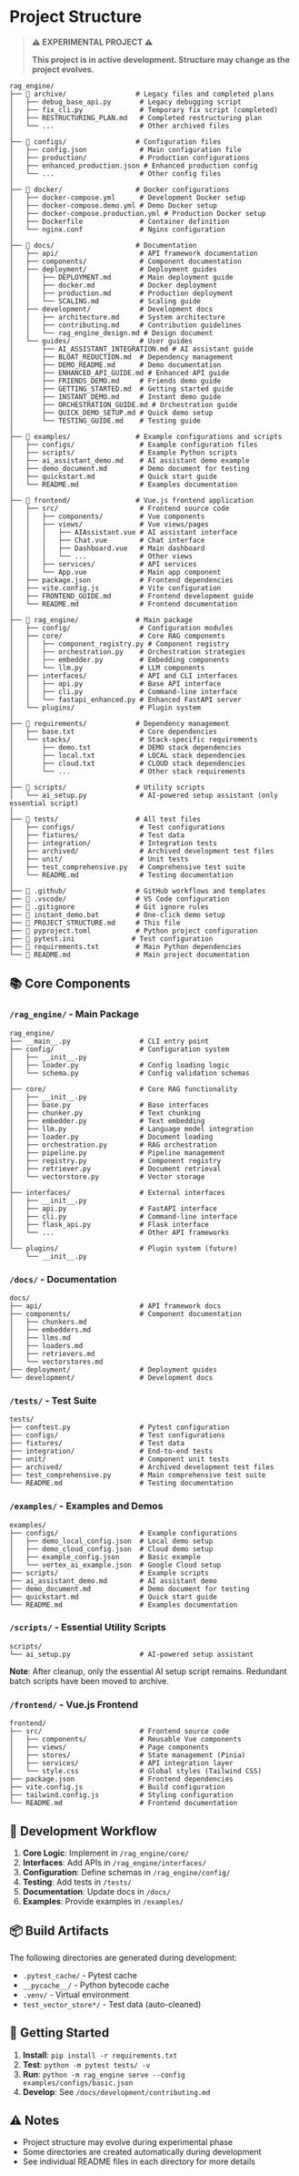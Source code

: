 # Project Structure

> **⚠️ EXPERIMENTAL PROJECT ⚠️**
> 
> **This project is in active development. Structure may change as the project evolves.**

```
rag_engine/
├── 📁 archive/                 # Legacy files and completed plans
│   ├── debug_base_api.py       # Legacy debugging script
│   ├── fix_cli.py              # Temporary fix script (completed)
│   ├── RESTRUCTURING_PLAN.md   # Completed restructuring plan
│   └── ...                     # Other archived files
│
├── 📁 configs/                 # Configuration files
│   ├── config.json             # Main configuration file
│   ├── production/             # Production configurations
│   ├── enhanced_production.json # Enhanced production config
│   └── ...                     # Other config files
│
├── 📁 docker/                  # Docker configurations
│   ├── docker-compose.yml      # Development Docker setup
│   ├── docker-compose.demo.yml # Demo Docker setup
│   ├── docker-compose.production.yml # Production Docker setup
│   ├── Dockerfile              # Container definition
│   └── nginx.conf              # Nginx configuration
│
├── 📁 docs/                    # Documentation
│   ├── api/                    # API framework documentation
│   ├── components/             # Component documentation
│   ├── deployment/             # Deployment guides
│   │   ├── DEPLOYMENT.md       # Main deployment guide
│   │   ├── docker.md           # Docker deployment
│   │   ├── production.md       # Production deployment
│   │   └── SCALING.md          # Scaling guide
│   ├── development/            # Development docs
│   │   ├── architecture.md     # System architecture
│   │   ├── contributing.md     # Contribution guidelines
│   │   └── rag_engine_design.md # Design document
│   └── guides/                 # User guides
│       ├── AI_ASSISTANT_INTEGRATION.md # AI assistant guide
│       ├── BLOAT_REDUCTION.md  # Dependency management
│       ├── DEMO_README.md      # Demo documentation
│       ├── ENHANCED_API_GUIDE.md # Enhanced API guide
│       ├── FRIENDS_DEMO.md     # Friends demo guide
│       ├── GETTING_STARTED.md  # Getting started guide
│       ├── INSTANT_DEMO.md     # Instant demo guide
│       ├── ORCHESTRATION_GUIDE.md # Orchestration guide
│       ├── QUICK_DEMO_SETUP.md # Quick demo setup
│       └── TESTING_GUIDE.md    # Testing guide
│
├── 📁 examples/                # Example configurations and scripts
│   ├── configs/                # Example configuration files
│   ├── scripts/                # Example Python scripts
│   ├── ai_assistant_demo.md    # AI assistant demo example
│   ├── demo_document.md        # Demo document for testing
│   ├── quickstart.md           # Quick start guide
│   └── README.md               # Examples documentation
│
├── 📁 frontend/                # Vue.js frontend application
│   ├── src/                    # Frontend source code
│   │   ├── components/         # Vue components
│   │   ├── views/              # Vue views/pages
│   │   │   ├── AIAssistant.vue # AI assistant interface
│   │   │   ├── Chat.vue        # Chat interface
│   │   │   ├── Dashboard.vue   # Main dashboard
│   │   │   └── ...             # Other views
│   │   ├── services/           # API services
│   │   └── App.vue             # Main app component
│   ├── package.json            # Frontend dependencies
│   ├── vite.config.js          # Vite configuration
│   ├── FRONTEND_GUIDE.md       # Frontend development guide
│   └── README.md               # Frontend documentation
│
├── 📁 rag_engine/              # Main package
│   ├── config/                 # Configuration modules
│   ├── core/                   # Core RAG components
│   │   ├── component_registry.py # Component registry
│   │   ├── orchestration.py    # Orchestration strategies
│   │   ├── embedder.py         # Embedding components
│   │   └── llm.py              # LLM components
│   ├── interfaces/             # API and CLI interfaces
│   │   ├── api.py              # Base API interface
│   │   ├── cli.py              # Command-line interface
│   │   └── fastapi_enhanced.py # Enhanced FastAPI server
│   └── plugins/                # Plugin system
│
├── 📁 requirements/            # Dependency management
│   ├── base.txt                # Core dependencies
│   └── stacks/                 # Stack-specific requirements
│       ├── demo.txt            # DEMO stack dependencies
│       ├── local.txt           # LOCAL stack dependencies
│       ├── cloud.txt           # CLOUD stack dependencies
│       └── ...                 # Other stack requirements
│
├── 📁 scripts/                 # Utility scripts
│   └── ai_setup.py             # AI-powered setup assistant (only essential script)
│
├── 📁 tests/                   # All test files
│   ├── configs/                # Test configurations
│   ├── fixtures/               # Test data
│   ├── integration/            # Integration tests
│   ├── archived/               # Archived development test files
│   ├── unit/                   # Unit tests
│   ├── test_comprehensive.py   # Comprehensive test suite
│   └── README.md               # Testing documentation
│
├── 📁 .github/                 # GitHub workflows and templates
├── 📁 .vscode/                 # VS Code configuration
├── 📄 .gitignore               # Git ignore rules
├── 📄 instant_demo.bat         # One-click demo setup
├── 📄 PROJECT_STRUCTURE.md     # This file
├── 📄 pyproject.toml           # Python project configuration
├── 📄 pytest.ini              # Test configuration
├── 📄 requirements.txt         # Main Python dependencies
└── 📄 README.md                # Main project documentation
```

## 📚 Core Components

### `/rag_engine/` - Main Package
```
rag_engine/
├── __main__.py                 # CLI entry point
├── config/                     # Configuration system
│   ├── __init__.py
│   ├── loader.py               # Config loading logic
│   └── schema.py               # Config validation schemas
│
├── core/                       # Core RAG functionality
│   ├── __init__.py
│   ├── base.py                 # Base interfaces
│   ├── chunker.py              # Text chunking
│   ├── embedder.py             # Text embedding
│   ├── llm.py                  # Language model integration
│   ├── loader.py               # Document loading
│   ├── orchestration.py        # RAG orchestration
│   ├── pipeline.py             # Pipeline management
│   ├── registry.py             # Component registry
│   ├── retriever.py            # Document retrieval
│   └── vectorstore.py          # Vector storage
│
├── interfaces/                 # External interfaces
│   ├── __init__.py
│   ├── api.py                  # FastAPI interface
│   ├── cli.py                  # Command-line interface
│   ├── flask_api.py            # Flask interface
│   └── ...                     # Other API frameworks
│
└── plugins/                    # Plugin system (future)
    └── __init__.py
```

### `/docs/` - Documentation
```
docs/
├── api/                        # API framework docs
├── components/                 # Component documentation
│   ├── chunkers.md
│   ├── embedders.md
│   ├── llms.md
│   ├── loaders.md
│   ├── retrievers.md
│   └── vectorstores.md
├── deployment/                 # Deployment guides
└── development/                # Development docs
```

### `/tests/` - Test Suite
```
tests/
├── conftest.py                 # Pytest configuration
├── configs/                    # Test configurations
├── fixtures/                   # Test data
├── integration/                # End-to-end tests
├── unit/                       # Component unit tests
├── archived/                   # Archived development test files
├── test_comprehensive.py       # Main comprehensive test suite
└── README.md                   # Testing documentation
```

### `/examples/` - Examples and Demos
```
examples/
├── configs/                    # Example configurations
│   ├── demo_local_config.json  # Local demo setup
│   ├── demo_cloud_config.json  # Cloud demo setup
│   ├── example_config.json     # Basic example
│   └── vertex_ai_example.json  # Google Cloud setup
├── scripts/                    # Example scripts
├── ai_assistant_demo.md        # AI assistant demo
├── demo_document.md            # Demo document for testing
├── quickstart.md               # Quick start guide
└── README.md                   # Examples documentation
```

### `/scripts/` - Essential Utility Scripts
```
scripts/
└── ai_setup.py                 # AI-powered setup assistant
```

**Note**: After cleanup, only the essential AI setup script remains. Redundant batch scripts have been moved to archive.

### `/frontend/` - Vue.js Frontend
```
frontend/
├── src/                        # Frontend source code
│   ├── components/             # Reusable Vue components
│   ├── views/                  # Page components
│   ├── stores/                 # State management (Pinia)
│   ├── services/               # API integration layer
│   └── style.css               # Global styles (Tailwind CSS)
├── package.json                # Frontend dependencies
├── vite.config.js              # Build configuration
├── tailwind.config.js          # Styling configuration
└── README.md                   # Frontend documentation
```

## 🔧 Development Workflow

1. **Core Logic**: Implement in `/rag_engine/core/`
2. **Interfaces**: Add APIs in `/rag_engine/interfaces/`
3. **Configuration**: Define schemas in `/rag_engine/config/`
4. **Testing**: Add tests in `/tests/`
5. **Documentation**: Update docs in `/docs/`
6. **Examples**: Provide examples in `/examples/`

## 📦 Build Artifacts

The following directories are generated during development:
- `.pytest_cache/` - Pytest cache
- `__pycache__/` - Python bytecode cache
- `.venv/` - Virtual environment
- `test_vector_store*/` - Test data (auto-cleaned)

## 🚀 Getting Started

1. **Install**: `pip install -r requirements.txt`
2. **Test**: `python -m pytest tests/ -v`
3. **Run**: `python -m rag_engine serve --config examples/configs/basic.json`
4. **Develop**: See `/docs/development/contributing.md`

## ⚠️ Notes

- Project structure may evolve during experimental phase
- Some directories are created automatically during development
- See individual README files in each directory for more details
